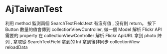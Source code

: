 # AjTaiwanTest

  利用 method 監測兩個 SearchTextField.text 有沒有值 , 沒有則 return。
  按下 Button 數量的值會傳到 collectionViewController, 
  做一個 Model 解析 Flickr API 需要的 property 
  在 collectionViewController 解析 Flickr ApiURL 拿到 photo 陣列 , 拿取從 SearchTextField 拿到的 Int 
  拿到後非同步 collectionView reloadData
  
